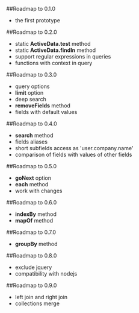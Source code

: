 ##Roadmap to 0.1.0
 - the first prototype

##Roadmap to 0.2.0
 - static **ActiveData.test** method
 - static **ActiveData.findIn** method
 - support regular expressions in queries
 - functions with context in query
  
##Roadmap to 0.3.0
 - query options
 - **limit** option
 - deep search
 - **removeFields** method
 - fields with default values

##Roadmap to 0.4.0
 - **search** method
 - fields aliases
 - short subfields access as 'user.company.name'
 - сomparison of fields with values of other fields

##Roadmap to 0.5.0
 - **goNext** option
 - **each** method
 - work with changes

##Roadmap to 0.6.0
 - **indexBy** method
 - **mapOf** method

##Roadmap to 0.7.0
 - **groupBy** method

##Roadmap to 0.8.0
 - exclude jquery
 - compatibility with nodejs

##Roadmap to 0.9.0
 - left join and right join
 - collections merge
